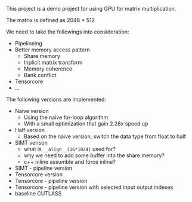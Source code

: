 This project is a demo project for using GPU for matrix multiplication.

The matrix is defined as 2048 * 512

We need to take the followings into consideration:
- Pipelineing
- Better memory access pattern
  - Share memory
  - Inplicit matrix transform
  - Memory coherence
  - Bank conflict
- Tensorcore
- ...

The following versions are implemented:
- Naive version
  - Using the naive for-loop algorithm
  - With a small optimization that gain 2.28x speed up
- Half version
  - Based on the naive version, switch the data type from float to half
- SIMT verison
  - what is `__align__(16*1024)` used for?
  - why we need to add some buffer into the share memory?
  - c++ inline assumble and force inline?
- SIMT - pipeline version
- Tensorcore version
- Tensorcore - pipeline version
- Tensorcore - pipeline version with selected input output indexes
- baseline CUTLASS